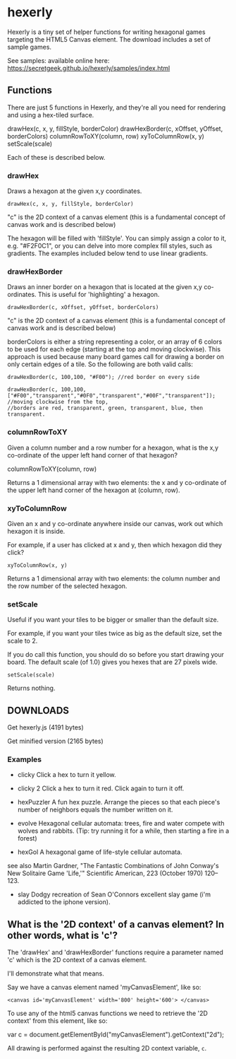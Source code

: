 # hexerly

Hexerly is a tiny set of helper functions for writing hexagonal games targeting the HTML5 Canvas element. The download includes a set of sample games.

See samples: available online here: <https://secretgeek.github.io/hexerly/samples/index.html>

## Functions

There are just 5 functions in Hexerly, and they're all you need for rendering and using a hex-tiled surface.

  drawHex(c, x, y, fillStyle, borderColor)
  drawHexBorder(c, xOffset, yOffset, borderColors)
  columnRowToXY(column, row)
  xyToColumnRow(x, y)
  setScale(scale)

Each of these is described below.

### drawHex

Draws a hexagon at the given x,y coordinates.

    drawHex(c, x, y, fillStyle, borderColor)

"c" is the 2D context of a canvas element (this is a fundamental concept of canvas work and is described below)

The hexagon will be filled with 'fillStyle'. You can simply assign a color to it, e.g. "#F2F0C1", or you can delve into more complex fill styles, such as gradients. The examples included below tend to use linear gradients.

### drawHexBorder

Draws an inner border on a hexagon that is located at the given x,y co-ordinates. This is useful for 'highlighting' a hexagon.

    drawHexBorder(c, xOffset, yOffset, borderColors)

"c" is the 2D context of a canvas element (this is a fundamental concept of canvas work and is described below)

borderColors is either a string representing a color, or an array of 6 colors to be used for each edge (starting at the top and moving clockwise). This approach is used because many board games call for drawing a border on only certain edges of a tile. So the following are both valid calls:

    drawHexBorder(c, 100,100, "#F00"); //red border on every side

    drawHexBorder(c, 100,100, ["#F00","transparent","#0F0","transparent","#00F","transparent"]);
    //moving clockwise from the top,
    //borders are red, transparent, green, transparent, blue, then transparent.

### columnRowToXY

Given a column number and a row number for a hexagon, what is the x,y co-ordinate of the upper left hand corner of that hexagon?

   columnRowToXY(column, row)

Returns a 1 dimensional array with two elements: the x and y co-ordinate of the upper left hand corner of the hexagon at (column, row).

### xyToColumnRow

Given an x and y co-ordinate anywhere inside our canvas, work out which hexagon it is inside.

For example, if a user has clicked at x and y, then which hexagon did they click?

    xyToColumnRow(x, y)

Returns a 1 dimensional array with two elements: the column number and the row number of the selected hexagon.

### setScale

Useful if you want your tiles to be bigger or smaller than the default size.

For example, if you want your tiles twice as big as the default size, set the scale to 2.

If you do call this function, you should do so before you start drawing your board. The default scale (of 1.0) gives you hexes that are 27 pixels wide.

    setScale(scale)

Returns nothing.

## DOWNLOADS

Get hexerly.js (4191 bytes)

Get minified version (2165 bytes)

### Examples

* clicky
  Click a hex to turn it yellow.

* clicky 2
  Click a hex to turn it red. Click again to turn it off.

* hexPuzzler
   A fun hex puzzle. Arrange the pieces so that each piece's number of neighbors equals the number written on it.

* evolve
   Hexagonal cellular automata: trees, fire and water compete with wolves and rabbits. (Tip: try running it for a while, then starting a fire in a forest)

* hexGol
  A hexagonal game of life-style cellular automata.

see also Martin Gardner, "The Fantastic Combinations of John Conway's New Solitaire Game 'Life,'" Scientific American, 223 (October 1970) 120–123.

* slay
  Dodgy recreation of Sean O'Connors excellent slay game (i'm addicted to the iphone version).

## What is the '2D context' of a canvas element? In other words, what is 'c'?

The 'drawHex' and 'drawHexBorder' functions require a parameter named 'c' which is the 2D context of a canvas element.

I'll demonstrate what that means.

Say we have a canvas element named 'myCanvasElement', like so:

    <canvas id='myCanvasElement' width='800' height='600'> </canvas>

To use any of the html5 canvas functions we need to retrieve the '2D context' from this element, like so:

  var c = document.getElementById("myCanvasElement").getContext("2d");

All drawing is performed against the resulting 2D context variable, `c`.
